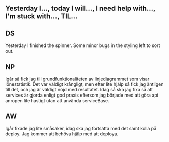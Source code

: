 ## Yesterday I…, today I will…, I need help with…, I'm stuck with…, TIL…

## DS

Yesterday I finished the spinner. Some minor bugs in the styling left to sort out.

## NP

Igår så fick jag till grundfunktionaliteten av linjediagrammet som visar lönestatistik. Det var väldigt krångligt, men efter lite hjälp så fick jag äntligen till det, och jag är väldigt nöjd med resultatet.
Idag så ska jag fixa så att services är gjorda enligt god praxis eftersom jag började med att göra api anropen lite hastigt utan att använda serviceBase.

## AW

Igår fixade jag lite småsaker, idag ska jag fortsätta med det samt kolla på deploy. Jag kommer att behöva hjälp med att deploya.
